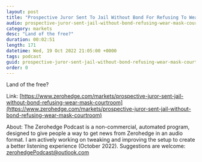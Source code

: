 ```yaml
---
layout: post
title: "Prospective Juror Sent To Jail Without Bond For Refusing To Wear Mask In Courtroom"
audio: prospective-juror-sent-jail-without-bond-refusing-wear-mask-courtroom-0
category: markets
desc: "Land of the free?"
duration: 00:02:51
length: 171
datetime: Wed, 19 Oct 2022 21:05:00 +0000
tags: podcast
guid: prospective-juror-sent-jail-without-bond-refusing-wear-mask-courtroom-0
order: 0
---
```

Land of the free?

Link: [https://www.zerohedge.com/markets/prospective-juror-sent-jail-without-bond-refusing-wear-mask-courtroom](https://www.zerohedge.com/markets/prospective-juror-sent-jail-without-bond-refusing-wear-mask-courtroom)

About: The Zerohedge Podcast is a non-commercial, automated program, designed to give people a way to get news from Zerohedge in an audio format.  I am actively working on tweaking and improving the setup to create a better listening experience (October 2022).  Suggestions are welcome: [zerohedgePodcast@outlook.com](mailto:zerohedgePodcast@outlook.com)